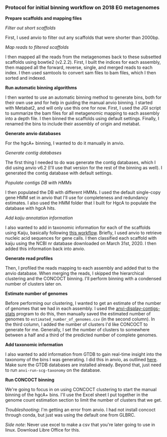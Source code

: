 ### Protocol for initial binning workflow on 2018 EG metagenomes

**Prepare scaffolds and mapping files**

*Filter out short scaffolds*

First, I used anvio to filter out any scaffolds that were shorter than 2000bp.

*Map reads to filtered scaffolds*

I then mapped all the reads from the metagenomes back to these subsetted scaffolds using bowtie2 (v2.2.2).
First, I built the indices for each assembly, then mapped all the forward, reverse, single, and merged reads to each index.
I then used samtools to convert sam files to bam files, which I then sorted and indexed.

**Run automatic binning algorithms**

I then wanted to use an automatic binning method to generate bins, both for their own use and for help in guiding the manual anvio binning.
I started with Metabat2, and will only use this one for now.
First, I used the JGI script to summarize the bam files for all metagenomic mapping to each assembly into a depth file.
I then binned the scaffolds using default settings.
Finally, I renamed the bins to include their assembly of origin and metabat.

**Generate anvio databases**

For the hgcA+ binning, I wanted to do it manually in anvio.

*Generate contig databases*

The first thing I needed to do was generate the contig databases, which I did using anvio v6.2 (I'll use that version for the rest of the binning as well).
I generated the contig database with default settings.

*Populate contigs DB with HMMs*

I then populated the DB with different HMMs.
I used the default single-copy gene HMM set in anvio that I'll use for completeness and redundancy estimates.
I also used the HMM folder that I built for HgcA to populate the database with hgcA hits.

*Add kaiju annotation information*

I also wanted to add in taxonomic information for each of the scaffolds using Kaiju, basically following [this workflow](http://merenlab.org/2016/06/18/importing-taxonomy/#kaiju).
Briefly, I used anvio to retrieve nucleic acid sequences for gene calls.
I then classified each scaffold with kaiju using the NCBI nr database downloaded on March 31st, 2020.
I then added this information back into anvio.


**Generate read profiles**

Then, I profiled the reads mapping to each assembly and added that to the anvio database.
When merging the reads, I skipped the hierarchical clustering and the CONCOCT binning.
I'll perform binning with a condensed number of clusters later on.


**Estimate number of genomes**

Before performing our clustering, I wanted to get an estimate of the number of genomes that we had in each assembly.
I used the [anvi-display-contigs-stats](http://merenlab.org/2016/06/22/anvio-tutorial-v2/#anvi-display-contigs-stats) program to do this, then manually saved the estimated number of genomes to `estimated_number_of_genomes.csv` (in the second column).
In the third column, I added the number of clusters I'd like CONCOCT to generate for me.
Generally, I set the number of clusters to somewhere between a half and a third of the predicted number of complete genomes.


**Add taxonomic information**

I also wanted to add information from GTDB to gain real-time insight into the taxonomy of the bins I was generating.
I did this in anvio, as outlined [here](http://merenlab.org/2019/10/08/anvio-scg-taxonomy/).
Make sure the GTDB databases are installed already.
Beyond that, just need to run `anvi-run-scg-taxonomy` on the database.


**Run CONCOCT binning**

We're going to focus in on using CONCOCT clustering to start the manual binning of the hgcA+ bins.
I'll use the Excel sheet I put together in the genome count estimation section to limit the number of clusters that we get.

*Troubleshooting*: I'm getting an error from anvio. I had not install concoct through conda, but just was using the default one from GLBRC.

*Side note*: Never use excel to make a csv that you're later going to use in linux.
Download Libre Office for this.
